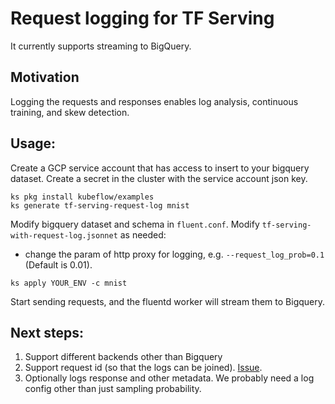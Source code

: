 # Request logging for TF Serving

It currently supports streaming to BigQuery.

## Motivation
Logging the requests and responses enables log analysis, continuous training, and skew detection.

## Usage:
Create a GCP service account that has access to insert to your bigquery dataset.
Create a secret in the cluster with the service account json key.
```
ks pkg install kubeflow/examples
ks generate tf-serving-request-log mnist
```

Modify bigquery dataset and schema in `fluent.conf`.
Modify `tf-serving-with-request-log.jsonnet` as needed:
  - change the param of http proxy for logging, e.g. `--request_log_prob=0.1` (Default is 0.01).

```
ks apply YOUR_ENV -c mnist
```

Start sending requests, and the fluentd worker will stream them to Bigquery.

## Next steps:
1. Support different backends other than Bigquery
1. Support request id (so that the logs can be joined). [Issue](https://github.com/kubeflow/kubeflow/issues/1220).
1. Optionally logs response and other metadata. We probably need a log config other than just sampling probability.
